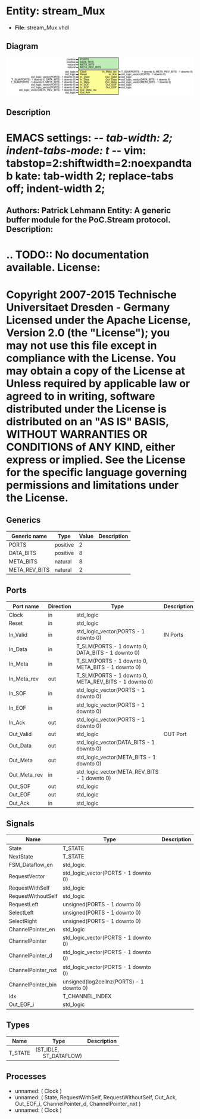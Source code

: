 # Entity: stream_Mux

- **File**: stream_Mux.vhdl
## Diagram

![Diagram](stream_Mux.svg "Diagram")
## Description

EMACS settings: -*-  tab-width: 2; indent-tabs-mode: t -*-
vim: tabstop=2:shiftwidth=2:noexpandtab
kate: tab-width 2; replace-tabs off; indent-width 2;
=============================================================================
Authors:				 	Patrick Lehmann
Entity:				 	A generic buffer module for the PoC.Stream protocol.
Description:
-------------------------------------
.. TODO:: No documentation available.
License:
=============================================================================
Copyright 2007-2015 Technische Universitaet Dresden - Germany
Licensed under the Apache License, Version 2.0 (the "License");
you may not use this file except in compliance with the License.
You may obtain a copy of the License at
Unless required by applicable law or agreed to in writing, software
distributed under the License is distributed on an "AS IS" BASIS,
WITHOUT WARRANTIES OR CONDITIONS of ANY KIND, either express or implied.
See the License for the specific language governing permissions and
limitations under the License.
=============================================================================
## Generics

| Generic name  | Type     | Value | Description |
| ------------- | -------- | ----- | ----------- |
| PORTS         | positive | 2     |             |
| DATA_BITS     | positive | 8     |             |
| META_BITS     | natural  | 8     |             |
| META_REV_BITS | natural  | 2     |             |
## Ports

| Port name    | Direction | Type                                                  | Description |
| ------------ | --------- | ----------------------------------------------------- | ----------- |
| Clock        | in        | std_logic                                             |             |
| Reset        | in        | std_logic                                             |             |
| In_Valid     | in        | std_logic_vector(PORTS - 1 downto 0)                  | IN Ports    |
| In_Data      | in        | T_SLM(PORTS - 1 downto 0, DATA_BITS - 1 downto 0)     |             |
| In_Meta      | in        | T_SLM(PORTS - 1 downto 0, META_BITS - 1 downto 0)     |             |
| In_Meta_rev  | out       | T_SLM(PORTS - 1 downto 0, META_REV_BITS - 1 downto 0) |             |
| In_SOF       | in        | std_logic_vector(PORTS - 1 downto 0)                  |             |
| In_EOF       | in        | std_logic_vector(PORTS - 1 downto 0)                  |             |
| In_Ack       | out       | std_logic_vector(PORTS - 1 downto 0)                  |             |
| Out_Valid    | out       | std_logic                                             | OUT Port    |
| Out_Data     | out       | std_logic_vector(DATA_BITS - 1 downto 0)              |             |
| Out_Meta     | out       | std_logic_vector(META_BITS - 1 downto 0)              |             |
| Out_Meta_rev | in        | std_logic_vector(META_REV_BITS - 1 downto 0)          |             |
| Out_SOF      | out       | std_logic                                             |             |
| Out_EOF      | out       | std_logic                                             |             |
| Out_Ack      | in        | std_logic                                             |             |
## Signals

| Name               | Type                                     | Description |
| ------------------ | ---------------------------------------- | ----------- |
| State              | T_STATE                                  |             |
| NextState          | T_STATE                                  |             |
| FSM_Dataflow_en    | std_logic                                |             |
| RequestVector      | std_logic_vector(PORTS - 1 downto 0)     |             |
| RequestWithSelf    | std_logic                                |             |
| RequestWithoutSelf | std_logic                                |             |
| RequestLeft        | unsigned(PORTS - 1 downto 0)             |             |
| SelectLeft         | unsigned(PORTS - 1 downto 0)             |             |
| SelectRight        | unsigned(PORTS - 1 downto 0)             |             |
| ChannelPointer_en  | std_logic                                |             |
| ChannelPointer     | std_logic_vector(PORTS - 1 downto 0)     |             |
| ChannelPointer_d   | std_logic_vector(PORTS - 1 downto 0)     |             |
| ChannelPointer_nxt | std_logic_vector(PORTS - 1 downto 0)     |             |
| ChannelPointer_bin | unsigned(log2ceilnz(PORTS) - 1 downto 0) |             |
| idx                | T_CHANNEL_INDEX                          |             |
| Out_EOF_i          | std_logic                                |             |
## Types

| Name    | Type                                                        | Description |
| ------- | ----------------------------------------------------------- | ----------- |
| T_STATE | (ST_IDLE,<br><span style="padding-left:20px"> ST_DATAFLOW)  |             |
## Processes
- unnamed: ( Clock )
- unnamed: ( State, RequestWithSelf, RequestWithoutSelf, Out_Ack, Out_EOF_i, ChannelPointer_d, ChannelPointer_nxt )
- unnamed: ( Clock )
